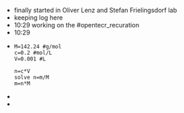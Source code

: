 - finally started in Oliver Lenz and Stefan Frielingsdorf lab
- keeping log here
- 10:29 working on the #opentecr_recuration
- 10:29
- ```calc
  M=142.24 #g/mol
  c=0.2 #mol/L
  V=0.001 #L
  
  n=c*V
  solve n=m/M
  m=n*M
  ```
-
-